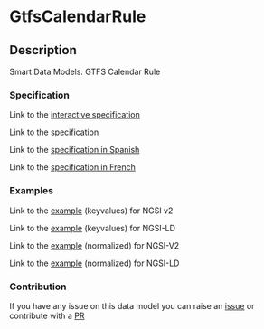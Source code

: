 # GtfsCalendarRule

## Description 

Smart Data Models. GTFS Calendar Rule
### Specification

Link to the [interactive specification](https://swagger.lab.fiware.org/?url=https://smart-data-models.github.io/dataModel.UrbanMobility/GtfsCalendarRule/swagger.yaml)

Link to the [specification](https://github.com/smart-data-models/dataModel.UrbanMobility/blob/master/GtfsCalendarRule/doc/spec.md)

Link to the [specification in Spanish](https://github.com/smart-data-models/dataModel.UrbanMobility/blob/master/GtfsCalendarRule/doc/spec_ES.md)

Link to the [specification in French](https://github.com/smart-data-models/dataModel.UrbanMobility/blob/master/GtfsCalendarRule/doc/spec_FR.md)
### Examples

Link to the [example](https://smart-data-models.github.io/dataModel.UrbanMobility/GtfsCalendarRule/examples/example.json) (keyvalues) for NGSI v2

Link to the [example](https://smart-data-models.github.io/dataModel.UrbanMobility/GtfsCalendarRule/examples/example.jsonld) (keyvalues) for NGSI-LD

Link to the [example](https://smart-data-models.github.io/dataModel.UrbanMobility/GtfsCalendarRule/examples/example-normalized.json) (normalized) for NGSI-V2

Link to the [example](https://smart-data-models.github.io/dataModel.UrbanMobility/GtfsCalendarRule/examples/example-normalized.jsonld) (normalized) for NGSI-LD
### Contribution

 If you have any issue on this data model you can raise an [issue](https://github.com/smart-data-models/dataModel.UrbanMobility/issues)  or contribute with a [PR](https://github.com/smart-data-models/dataModel.UrbanMobility/pulls)
